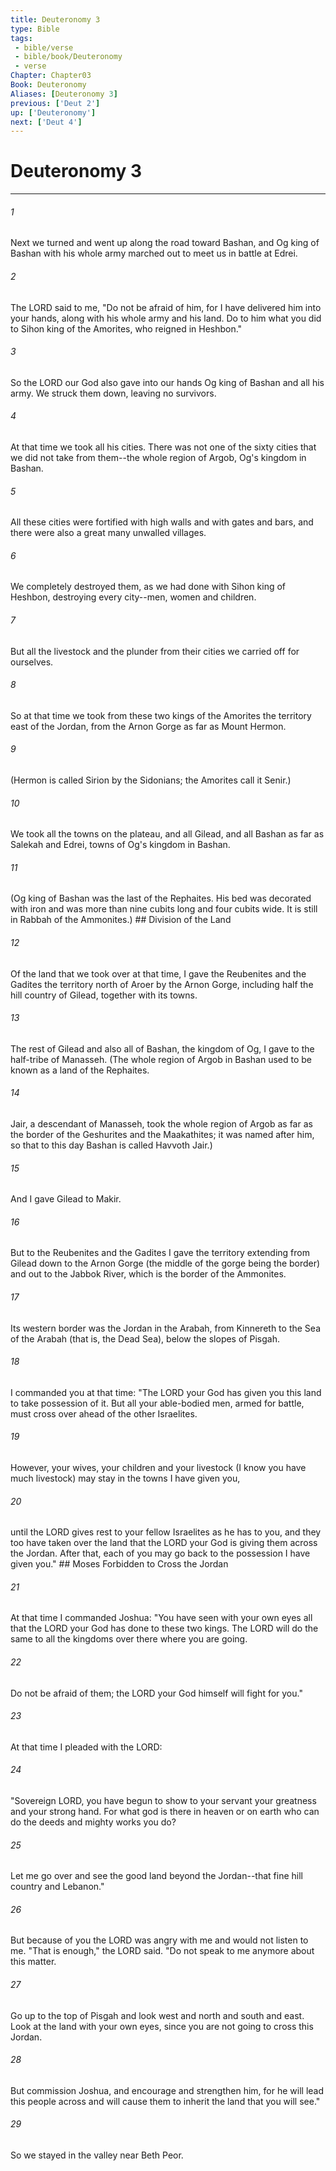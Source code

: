 ```yaml
---
title: Deuteronomy 3
type: Bible
tags:
 - bible/verse
 - bible/book/Deuteronomy
 - verse
Chapter: Chapter03
Book: Deuteronomy
Aliases: [Deuteronomy 3]
previous: ['Deut 2']
up: ['Deuteronomy']
next: ['Deut 4']
---
```

# Deuteronomy 3

***


###### 1 
Next we turned and went up along the road toward Bashan, and Og king of Bashan with his whole army marched out to meet us in battle at Edrei. 

###### 2 
The LORD said to me, "Do not be afraid of him, for I have delivered him into your hands, along with his whole army and his land. Do to him what you did to Sihon king of the Amorites, who reigned in Heshbon." 

###### 3 
So the LORD our God also gave into our hands Og king of Bashan and all his army. We struck them down, leaving no survivors. 

###### 4 
At that time we took all his cities. There was not one of the sixty cities that we did not take from them--the whole region of Argob, Og's kingdom in Bashan. 

###### 5 
All these cities were fortified with high walls and with gates and bars, and there were also a great many unwalled villages. 

###### 6 
We completely destroyed them, as we had done with Sihon king of Heshbon, destroying every city--men, women and children. 

###### 7 
But all the livestock and the plunder from their cities we carried off for ourselves. 

###### 8 
So at that time we took from these two kings of the Amorites the territory east of the Jordan, from the Arnon Gorge as far as Mount Hermon. 

###### 9 
(Hermon is called Sirion by the Sidonians; the Amorites call it Senir.) 

###### 10 
We took all the towns on the plateau, and all Gilead, and all Bashan as far as Salekah and Edrei, towns of Og's kingdom in Bashan. 

###### 11 
(Og king of Bashan was the last of the Rephaites. His bed was decorated with iron and was more than nine cubits long and four cubits wide. It is still in Rabbah of the Ammonites.) ## Division of the Land 

###### 12 
Of the land that we took over at that time, I gave the Reubenites and the Gadites the territory north of Aroer by the Arnon Gorge, including half the hill country of Gilead, together with its towns. 

###### 13 
The rest of Gilead and also all of Bashan, the kingdom of Og, I gave to the half-tribe of Manasseh. (The whole region of Argob in Bashan used to be known as a land of the Rephaites. 

###### 14 
Jair, a descendant of Manasseh, took the whole region of Argob as far as the border of the Geshurites and the Maakathites; it was named after him, so that to this day Bashan is called Havvoth Jair.) 

###### 15 
And I gave Gilead to Makir. 

###### 16 
But to the Reubenites and the Gadites I gave the territory extending from Gilead down to the Arnon Gorge (the middle of the gorge being the border) and out to the Jabbok River, which is the border of the Ammonites. 

###### 17 
Its western border was the Jordan in the Arabah, from Kinnereth to the Sea of the Arabah (that is, the Dead Sea), below the slopes of Pisgah. 

###### 18 
I commanded you at that time: "The LORD your God has given you this land to take possession of it. But all your able-bodied men, armed for battle, must cross over ahead of the other Israelites. 

###### 19 
However, your wives, your children and your livestock (I know you have much livestock) may stay in the towns I have given you, 

###### 20 
until the LORD gives rest to your fellow Israelites as he has to you, and they too have taken over the land that the LORD your God is giving them across the Jordan. After that, each of you may go back to the possession I have given you." ## Moses Forbidden to Cross the Jordan 

###### 21 
At that time I commanded Joshua: "You have seen with your own eyes all that the LORD your God has done to these two kings. The LORD will do the same to all the kingdoms over there where you are going. 

###### 22 
Do not be afraid of them; the LORD your God himself will fight for you." 

###### 23 
At that time I pleaded with the LORD: 

###### 24 
"Sovereign LORD, you have begun to show to your servant your greatness and your strong hand. For what god is there in heaven or on earth who can do the deeds and mighty works you do? 

###### 25 
Let me go over and see the good land beyond the Jordan--that fine hill country and Lebanon." 

###### 26 
But because of you the LORD was angry with me and would not listen to me. "That is enough," the LORD said. "Do not speak to me anymore about this matter. 

###### 27 
Go up to the top of Pisgah and look west and north and south and east. Look at the land with your own eyes, since you are not going to cross this Jordan. 

###### 28 
But commission Joshua, and encourage and strengthen him, for he will lead this people across and will cause them to inherit the land that you will see." 

###### 29 
So we stayed in the valley near Beth Peor. 
